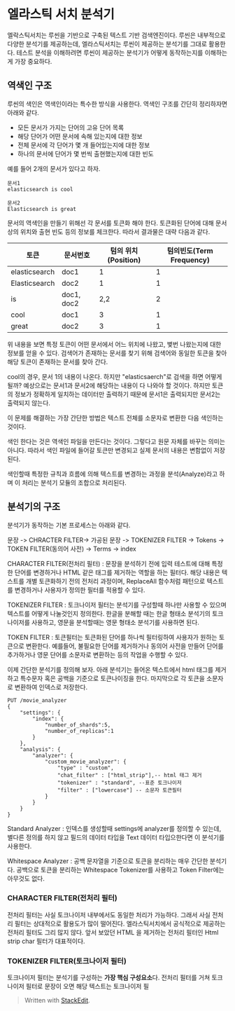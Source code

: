 
# 엘라스틱 서치 분석기

엘락스틱서치는 루씬을 기반으로 구축된 텍스트 기반 검색엔진이다. 루씬은 내부적으로 다양한 분석기를 제공하는데, 엘라스틱서치는 루씬이 제공하는 분석기를 그대로 활용한다. 테스트 분석을 이해하려면 루씬이 제공하는 분석기가 어떻게 동작하는지를 이해하는게 가장 중요하다. 

## 역색인 구조

루씬의 색인은 역색인이라는 특수한 방식을 사용한다. 역색인 구조를 간단히 정리하자면 아래와 같다. 

* 모든 문서가 가지는 단어의 고유 단어 목록
* 해당 단어가 어떤 문서에 속해 있는지에 대한 정보
* 전체 문서에 각 단어가 몇 개 들어있는지에 대한 정보
* 하나의 문서에 단어가 몇 번씩 출현했는지에 대한 빈도

예를 들어 2개의 문서가 있다고 하자. 
```
문서1
elasticsearch is cool

문서2
Elasticsearch is great
```

문서의 역색인을 만들기 위해선 각 문서를 토큰화 해야 한다. 토큰화된 단어에 대해 문서 상의 위치와 출현 빈도 등의 정보를 체크한다. 따라서 결과물은 대략 다음과 같다. 

|토큰| 문서번호|텀의 위치(Position)| 텀의빈도(Term Frequency)|
|--|--|--|--|
|elasticsearch  | doc1 | 1| 1| 
|Elasticsearch  | doc2 | 1| 1| 
|is  | doc1, doc2 | 2,2| 2| 
|cool  | doc1 | 3| 1| 
|great  | doc2 | 3| 1| 

위 내용을 보면 특정 토큰이 어떤 문서에서 어느 위치에 나왔고, 볓번 나왔는지에 대한 정보를 얻을 수 있다. 검색어가 존재하는 문서를 찾기 위해 검색어와 동일한 토큰을 찾아 해당 토큰이 존재하는 문서를 찾아 간다.

cool의 경우, 문서 1의 내용이 나온다. 하지만 "elasticsaerch"로 검색을 하면 어떻게 될까? 예상으로는 문서1과 문서2에 해당하는 내용이 다 나와야 할 것이다. 하지만 토큰의 정보가 정확하게 일치하는 데이터만 출력하기 때문에 문서1은 출력되지만 문서2는 출력되지 않는다. 

이 문제를 해결하는 가장 간단한 방법은 텍스트 전체를 소문자로 변환한 다음 색인하는 것이다. 

색인 한다는 것은 역색인 파일을 만든다는 것이다. 그렇다고 원문 자체를 바꾸는 의미는 아니다. 따라서 색인 파일에 들어갈 토큰만 변경되고 실제 문서의 내용은 변함없이 저장된다. 

색인할때 특정한 규칙과 흐름에 의해 텍스트를 변경하는 과정을 분석(Analyze)라고 하며 이 처리는 분석기 모듈의 조합으로 처리된다.

## 분석기의 구조 

분석기가 동작하는 기본 프로세스는 아래와 같다. 

문장 -> CHRACTER FILTER-> 가공된 문장 -> TOKENIZER FILTER -> Tokens -> TOKEN FILTER(동의어 사전) -> Terms -> index

CHARACTER FILTER(전처리 필터)
: 문장을 분석하기 전에 입력 테스트에 대해 특정한 단어를 변경하거나 HTML 같은 태그를 제거하는 역할을 하는 필터다. 해당 내용은 텍스트를 개별 토큰화하기 전의 전처리 과정이며, ReplaceAll 함수처럼 패턴으로 텍스트를 변경하거나 사용자가 정의한 필터를 적용할 수 있다. 

TOKENIZER FILTER
: 토크나이저 필터는 분석기를 구성할때 하나만 사용할 수 있으며 텍스트를 어떻게 나눌것인지 정의한다. 한글을 분해할 때는 한글 형태소 분석기의 토크나이저를 사용하고, 영문을 분석할때는 영문 형태소 분석기를 사용하면 된다.

TOKEN FILTER
: 토큰필터는 토큰화된 단어를 하나씩 필터링하여 사용자가 원하는 토큰으로 변환한다. 예를들어, 불필요한 단어를 제거하거나 동의어 사전을 만들어 단어를 추가하거나 영문 단어를 소문자로 변환하는 등의 작업을 수행할 수 있다. 


이제 간단한 분석기를 정의해 보자. 아래 분석기는 들어온 텍스트에서 html 태그를 제거하고 특수문자 혹은 공백을 기준으로 토큰나이징을 한다. 마지막으로 각 토큰을 소문자로 변환하여 인덱스로 저장한다.

```
PUT /movie_analyzer 
{
	"settings": {
		"index": {
			"number_of_shards":5,
			"number_of_replicas":1
		}
	},
	"analysis": {
		"analyzer": {
			"custom_movie_analyzer": {
				"type" : "custom",
				"chat_filter" : ["html_strip"],-- html 태그 제거
				"tokenizer" : "standard", --표준 토크나이저 
				"filter" : ["lowercase"] -- 소문자 토큰필터
			}
		}
	}
}
```

Standard Analyzer
: 인덱스를 생성할때 settings에 analyzer를 정의할 수 있는데, 별다른 정의를 하지 않고 필드의 데이터 타입을 Text 데이터 타입으한다면 이 분석기를 사용한다. 

Whitespace Analyzer
: 공백 문자열을 기준으로 토큰을 분리하는 매우 간단한 분석기다. 공백으로 토큰을 분리하는 Whitespace Tokenizer를 사용하고 Token Filter에는 아무것도 없다. 


###  CHARACTER FILTER(전처리 필터)

전처리 필터는 사실 토크나이저 내부에서도 동일한 처리가 가능하다. 그래서 사실 전처리 필터는 상대적으로 활용도가 많이 떨어진다. 엘라스틱서치에서 공식적으로 제공하는 전처리 필터도 그리 많지 않다. 앞서 보았던 HTML 을 제거하는 전처리 필터인 Html strip char 필터가 대표적이다.

### TOKENIZER FILTER(토크나이저 필터)

토크나이저 필터는 분석기를 구성하는 **가장 핵심 구성요소**다. 전처리 필터를 거쳐 토크나이저 필터로 문장이 오면 해당 텍스트는 토크나이저 필





> Written with [StackEdit](https://stackedit.io/).
<!--stackedit_data:
eyJoaXN0b3J5IjpbMjE0NjU2NjgxMiwzMjA1ODQ3MTksLTQwOT
IxMTk1NiwtMTM3NjA2MDUzM119
-->